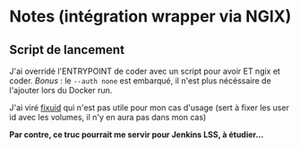 # Notes (intégration wrapper via NGIX)

## Script de lancement

J'ai overridé l'ENTRYPOINT de coder avec un script pour avoir ET ngix et coder.
*Bonus* : le `--auth none` est embarqué, il n'est plus nécéssaire de l'ajouter lors du Docker run.

J'ai viré [fixuid](https://github.com/boxboat/fixuid) qui n'est pas utile pour mon cas d'usage (sert à fixer les user id avec les volumes, il n'y en aura pas dans mon cas)

**Par contre, ce truc pourrait me servir pour Jenkins LSS, à étudier...**

